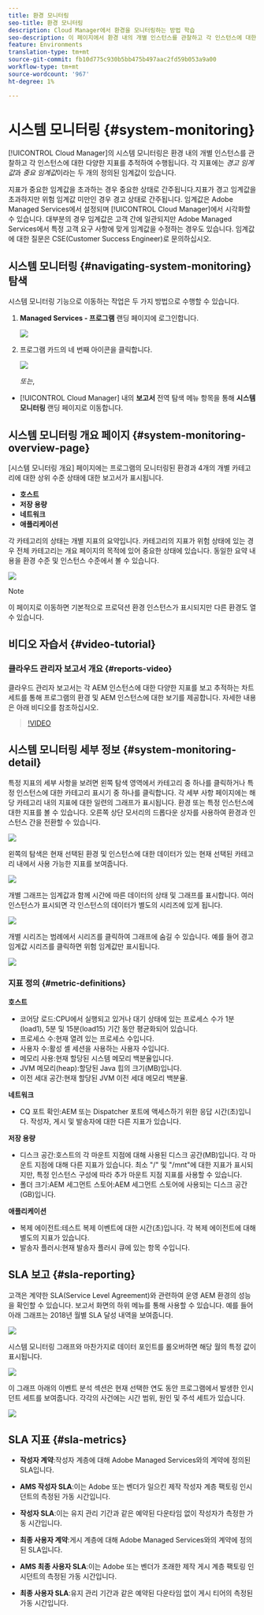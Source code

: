 ```yaml
---
title: 환경 모니터링
seo-title: 환경 모니터링
description: Cloud Manager에서 환경을 모니터링하는 방법 학습
seo-description: 이 페이지에서 환경 내의 개별 인스턴스를 관찰하고 각 인스턴스에 대한 다양한 지표를 추적함으로써 수행되는 Cloud Manager의 시스템 모니터링에 대해 알아보십시오.
feature: Environments
translation-type: tm+mt
source-git-commit: fb10d775c930b5bb475b497aac2fd59b053a9a00
workflow-type: tm+mt
source-wordcount: '967'
ht-degree: 1%

---
```



# 시스템 모니터링 {#system-monitoring}

[!UICONTROL Cloud Manager]의 시스템 모니터링은 환경 내의 개별 인스턴스를 관찰하고 각 인스턴스에 대한 다양한 지표를 추적하여 수행됩니다. 각 지표에는 *경고 임계값*&#x200B;과 *중요 임계값*&#x200B;이라는 두 개의 정의된 임계값이 있습니다.

지표가 중요한 임계값을 초과하는 경우 중요한 상태로 간주됩니다.지표가 경고 임계값을 초과하지만 위험 임계값 미만인 경우 경고 상태로 간주됩니다. 임계값은 Adobe Managed Services에서 설정되며 [!UICONTROL Cloud Manager]에서 시각화할 수 있습니다. 대부분의 경우 임계값은 고객 간에 일관되지만 Adobe Managed Services에서 특정 고객 요구 사항에 맞게 임계값을 수정하는 경우도 있습니다. 임계값에 대한 질문은 CSE(Customer Success Engineer)로 문의하십시오.

## 시스템 모니터링 {#navigating-system-monitoring} 탐색

시스템 모니터링 기능으로 이동하는 작업은 두 가지 방법으로 수행할 수 있습니다.

1. **Managed Services - 프로그램** 랜딩 페이지에 로그인합니다.

   ![](assets/ProgramLanding.png)

1. 프로그램 카드의 네 번째 아이콘을 클릭합니다.

   ![](assets/first-timea1.png)

   *또는*,

* [!UICONTROL Cloud Manager] 내의 **보고서** 전역 탐색 메뉴 항목을 통해 **시스템 모니터링** 랜딩 페이지로 이동합니다.


## 시스템 모니터링 개요 페이지 {#system-monitoring-overview-page}

[시스템 모니터링 개요] 페이지에는 프로그램의 모니터링된 환경과 4개의 개별 카테고리에 대한 상위 수준 상태에 대한 보고서가 표시됩니다.

* **호스트**
* **저장 용량**
* **네트워크**
* **애플리케이션**

각 카테고리의 상태는 개별 지표의 요약입니다. 카테고리의 지표가 위험 상태에 있는 경우 전체 카테고리는 개요 페이지의 목적에 있어 중요한 상태에 있습니다. 동일한 요약 내용을 환경 수준 및 인스턴스 수준에서 볼 수 있습니다.

![](assets/System-Monitoring-Reports.png)

>[!NOTE]
>
>이 페이지로 이동하면 기본적으로 프로덕션 환경 인스턴스가 표시되지만 다른 환경도 열 수 있습니다.

## 비디오 자습서 {#video-tutorial}

### 클라우드 관리자 보고서 개요 {#reports-video}

클라우드 관리자 보고서는 각 AEM 인스턴스에 대한 다양한 지표를 보고 추적하는 차트 세트를 통해 프로그램의 환경 및 AEM 인스턴스에 대한 보기를 제공합니다.
자세한 내용은 아래 비디오를 참조하십시오.

>[!VIDEO](https://video.tv.adobe.com/v/26315/)

## 시스템 모니터링 세부 정보 {#system-monitoring-detail}

특정 지표의 세부 사항을 보려면 왼쪽 탐색 영역에서 카테고리 중 하나를 클릭하거나 특정 인스턴스에 대한 카테고리 표시기 중 하나를 클릭합니다. 각 세부 사항 페이지에는 해당 카테고리 내의 지표에 대한 일련의 그래프가 표시됩니다. 환경 또는 특정 인스턴스에 대한 지표를 볼 수 있습니다. 오른쪽 상단 모서리의 드롭다운 상자를 사용하여 환경과 인스턴스 간을 전환할 수 있습니다.

![](assets/System_Monitoring1.png)

왼쪽의 탐색은 현재 선택된 환경 및 인스턴스에 대한 데이터가 있는 현재 선택된 카테고리 내에서 사용 가능한 지표를 보여줍니다.

![](assets/System_Monitoring2.png)

개별 그래프는 임계값과 함께 시간에 따른 데이터의 상태 및 그래프를 표시합니다. 여러 인스턴스가 표시되면 각 인스턴스의 데이터가 별도의 시리즈에 있게 됩니다.

![](assets/Monitoring_Graphs1.png)

개별 시리즈는 범례에서 시리즈를 클릭하여 그래프에 숨길 수 있습니다.
예를 들어 경고 임계값 시리즈를 클릭하면 위험 임계값만 표시됩니다.

![](assets/Monitoring_Graphs2.png)

### 지표 정의 {#metric-definitions}

**호스트**

* 코어당 로드:CPU에서 실행되고 있거나 대기 상태에 있는 프로세스 수가 1분(load1), 5분 및 15분(load15) 기간 동안 평균화되어 있습니다.
* 프로세스 수:현재 열려 있는 프로세스 수입니다.
* 사용자 수:활성 셸 세션을 사용하는 사용자 수입니다.
* 메모리 사용:현재 할당된 시스템 메모리 백분율입니다.
* JVM 메모리(heap):할당된 Java 힙의 크기(MB)입니다.
* 이전 세대 공간:현재 할당된 JVM 이전 세대 메모리 백분율.

**네트워크**

* CQ 포트 확인:AEM 또는 Dispatcher 포트에 액세스하기 위한 응답 시간(초)입니다. 작성자, 게시 및 발송자에 대한 다른 지표가 있습니다.

**저장 용량**

* 디스크 공간:호스트의 각 마운트 지점에 대해 사용된 디스크 공간(MB)입니다. 각 마운트 지점에 대해 다른 지표가 있습니다. 최소 &quot;/&quot; 및 &quot;/mnt&quot;에 대한 지표가 표시되지만, 특정 인스턴스 구성에 따라 추가 마운트 지점 지표를 사용할 수 있습니다.
* 폴더 크기:AEM 세그먼트 스토어:AEM 세그먼트 스토어에 사용되는 디스크 공간(GB)입니다.

**애플리케이션**

* 복제 에이전트:테스트 복제 이벤트에 대한 시간(초)입니다. 각 복제 에이전트에 대해 별도의 지표가 있습니다.
* 발송자 플러시:현재 발송자 플러시 큐에 있는 항목 수입니다.

## SLA 보고 {#sla-reporting}

고객은 계약한 SLA(Service Level Agreement)와 관련하여 운영 AEM 환경의 성능을 확인할 수 있습니다. 보고서 화면의 하위 메뉴를 통해 사용할 수 있습니다.
예를 들어 아래 그래프는 2018년 월별 SLA 달성 내역을 보여줍니다.

![](assets/SLA-Reports-one.png)

시스템 모니터링 그래프와 마찬가지로 데이터 포인트를 롤오버하면 해당 월의 특정 값이 표시됩니다.

![](assets/SLA-Reports-two.png)

이 그래프 아래의 이벤트 분석 섹션은 현재 선택한 연도 동안 프로그램에서 발생한 인시던트 세트를 보여줍니다. 각각의 사건에는 시간 범위, 원인 및 주석 세트가 있습니다.

![](assets/sla-reporting3.png)

## SLA 지표 {#sla-metrics}

* **작성자 계약**:작성자 계층에 대해 Adobe Managed Services와의 계약에 정의된 SLA입니다.

* **AMS 작성자 SLA**:이는 Adobe 또는 벤더가 일으킨 제작 작성자 계층 팩토링 인시던트의 측정된 가동 시간입니다.

* **작성자 SLA**:이는 유지 관리 기간과 같은 예약된 다운타임 없이 작성자가 측정한 가동 시간입니다.

* **최종 사용자 계약**:게시 계층에 대해 Adobe Managed Services와의 계약에 정의된 SLA입니다.

* **AMS 최종 사용자 SLA**:이는 Adobe 또는 벤더가 초래한 제작 게시 계층 팩토링 인시던트의 측정된 가동 시간입니다.

* **최종 사용자 SLA**:유지 관리 기간과 같은 예약된 다운타임 없이 게시 티어의 측정된 가동 시간입니다.